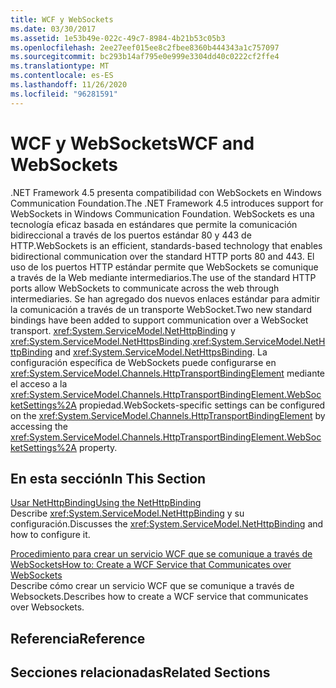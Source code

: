 ```yaml
---
title: WCF y WebSockets
ms.date: 03/30/2017
ms.assetid: 1e53b49e-022c-49c7-8984-4b21b53c05b3
ms.openlocfilehash: 2ee27eef015ee8c2fbee8360b444343a1c757097
ms.sourcegitcommit: bc293b14af795e0e999e3304dd40c0222cf2ffe4
ms.translationtype: MT
ms.contentlocale: es-ES
ms.lasthandoff: 11/26/2020
ms.locfileid: "96281591"
---
```

# <a name="wcf-and-websockets"></a><span data-ttu-id="3bd9f-102">WCF y WebSockets</span><span class="sxs-lookup"><span data-stu-id="3bd9f-102">WCF and WebSockets</span></span>

<span data-ttu-id="3bd9f-103">.NET Framework 4.5 presenta compatibilidad con WebSockets en Windows Communication Foundation.</span><span class="sxs-lookup"><span data-stu-id="3bd9f-103">The .NET Framework 4.5 introduces support for WebSockets in Windows Communication Foundation.</span></span>  <span data-ttu-id="3bd9f-104">WebSockets es una tecnología eficaz basada en estándares que permite la comunicación bidireccional a través de los puertos estándar 80 y 443 de HTTP.</span><span class="sxs-lookup"><span data-stu-id="3bd9f-104">WebSockets is an efficient, standards-based technology that enables bidirectional communication over the standard HTTP ports 80 and 443.</span></span> <span data-ttu-id="3bd9f-105">El uso de los puertos HTTP estándar permite que WebSockets se comunique a través de la Web mediante intermediarios.</span><span class="sxs-lookup"><span data-stu-id="3bd9f-105">The use of the standard HTTP ports allow WebSockets to communicate across the web through intermediaries.</span></span>  <span data-ttu-id="3bd9f-106">Se han agregado dos nuevos enlaces estándar para admitir la comunicación a través de un transporte WebSocket.</span><span class="sxs-lookup"><span data-stu-id="3bd9f-106">Two new standard bindings have been added to support communication over a WebSocket transport.</span></span> <span data-ttu-id="3bd9f-107"><xref:System.ServiceModel.NetHttpBinding> y <xref:System.ServiceModel.NetHttpsBinding>.</span><span class="sxs-lookup"><span data-stu-id="3bd9f-107"><xref:System.ServiceModel.NetHttpBinding> and <xref:System.ServiceModel.NetHttpsBinding>.</span></span> <span data-ttu-id="3bd9f-108">La configuración específica de WebSockets puede configurarse en <xref:System.ServiceModel.Channels.HttpTransportBindingElement> mediante el acceso a la <xref:System.ServiceModel.Channels.HttpTransportBindingElement.WebSocketSettings%2A> propiedad.</span><span class="sxs-lookup"><span data-stu-id="3bd9f-108">WebSockets-specific settings can be configured on the <xref:System.ServiceModel.Channels.HttpTransportBindingElement> by accessing the <xref:System.ServiceModel.Channels.HttpTransportBindingElement.WebSocketSettings%2A> property.</span></span>
  
## <a name="in-this-section"></a><span data-ttu-id="3bd9f-109">En esta sección</span><span class="sxs-lookup"><span data-stu-id="3bd9f-109">In This Section</span></span>  

 [<span data-ttu-id="3bd9f-110">Usar NetHttpBinding</span><span class="sxs-lookup"><span data-stu-id="3bd9f-110">Using the NetHttpBinding</span></span>](using-the-nethttpbinding.md)  
 <span data-ttu-id="3bd9f-111">Describe <xref:System.ServiceModel.NetHttpBinding> y su configuración.</span><span class="sxs-lookup"><span data-stu-id="3bd9f-111">Discusses the <xref:System.ServiceModel.NetHttpBinding> and how to configure it.</span></span>  
  
 [<span data-ttu-id="3bd9f-112">Procedimiento para crear un servicio WCF que se comunique a través de WebSockets</span><span class="sxs-lookup"><span data-stu-id="3bd9f-112">How to: Create a WCF Service that Communicates over WebSockets</span></span>](how-to-create-a-wcf-service-that-communicates-over-websockets.md)  
 <span data-ttu-id="3bd9f-113">Describe cómo crear un servicio WCF que se comunique a través de Websockets.</span><span class="sxs-lookup"><span data-stu-id="3bd9f-113">Describes how to create a WCF service that communicates over Websockets.</span></span>  
  
## <a name="reference"></a><span data-ttu-id="3bd9f-114">Referencia</span><span class="sxs-lookup"><span data-stu-id="3bd9f-114">Reference</span></span>  
  
## <a name="related-sections"></a><span data-ttu-id="3bd9f-115">Secciones relacionadas</span><span class="sxs-lookup"><span data-stu-id="3bd9f-115">Related Sections</span></span>
